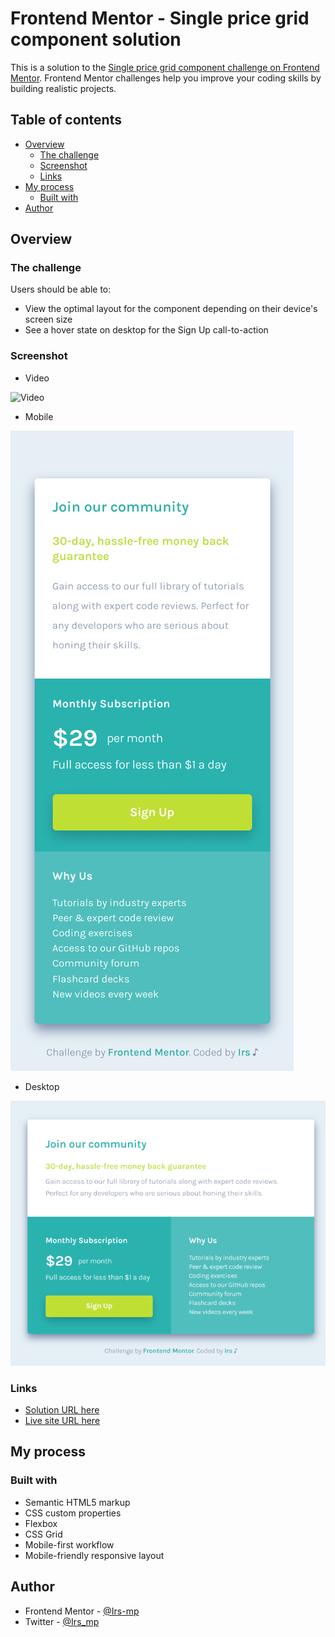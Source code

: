 # Frontend Mentor - Single price grid component solution

This is a solution to the [Single price grid component challenge on Frontend Mentor](https://www.frontendmentor.io/challenges/single-price-grid-component-5ce41129d0ff452fec5abbbc). Frontend Mentor challenges help you improve your coding skills by building realistic projects. 

## Table of contents

- [Overview](#overview)
  - [The challenge](#the-challenge)
  - [Screenshot](#screenshot)
  - [Links](#links)
- [My process](#my-process)
  - [Built with](#built-with)
- [Author](#author)

## Overview

### The challenge

Users should be able to:

- View the optimal layout for the component depending on their device's screen size
- See a hover state on desktop for the Sign Up call-to-action

### Screenshot

- Video

![Video](./assets/video/video.gif)

- Mobile

![Mobilie](./assets/images/mobile.png)

- Desktop

![Desktop](./assets/images/desktop.png)


### Links

- [Solution URL here](https://your-solution-url.com)
- [Live site URL here](https://your-live-site-url.com)

## My process

### Built with

- Semantic HTML5 markup
- CSS custom properties
- Flexbox
- CSS Grid
- Mobile-first workflow
- Mobile-friendly responsive layout

## Author

- Frontend Mentor - [@Irs-mp](https://www.frontendmentor.io/profile/Irs-mp)
- Twitter - [@Irs_mp](https://twitter.com/Irs_mp)
